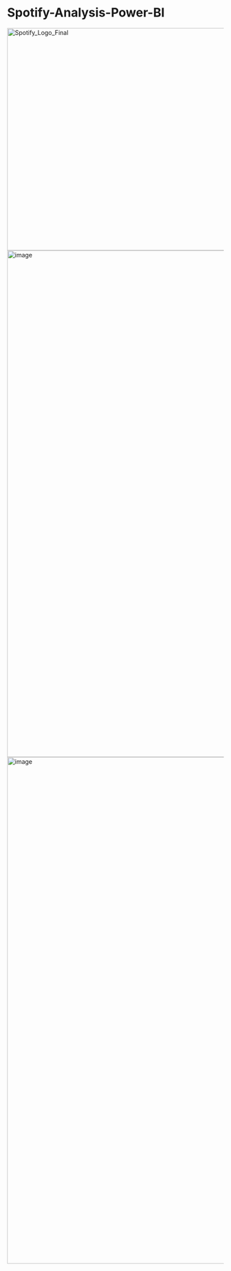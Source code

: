 # Spotify-Analysis-Power-BI


<img width="1600" height="517" alt="Spotify_Logo_Final" src="https://github.com/user-attachments/assets/760c88e4-bb2a-4091-8017-3f94c81124b3" />

<img width="1782" height="1178" alt="image" src="https://github.com/user-attachments/assets/88b1bffd-a7ec-4103-b9e6-fa69b8214675" />

<img width="1782" height="1178" alt="image" src="https://github.com/user-attachments/assets/042bf3de-67ef-46c9-9297-69e93f251d79" />



